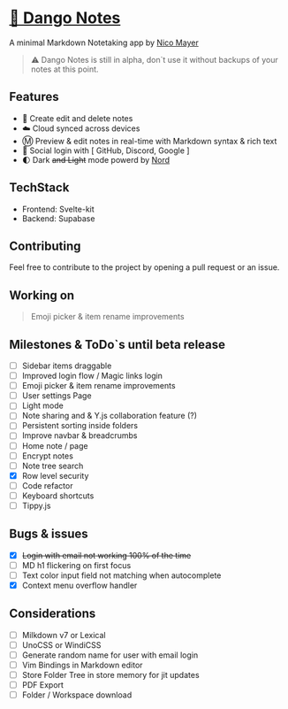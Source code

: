 # [🍡 Dango Notes](https://dango-notes.vercel.app)

A minimal Markdown Notetaking app by [Nico Mayer](https://github.com/Nico-Mayer)

> ⚠️ Dango Notes is still in alpha, don`t use it without backups of your notes at this point.

## Features

-   📃 Create edit and delete notes
-   ☁️ Cloud synced across devices
-   Ⓜ️ Preview & edit notes in real-time with Markdown syntax & rich text
-   👤 Social login with [ GitHub, Discord, Google ]
-   🌓 Dark ~~and Light~~ mode powerd by [Nord](https://www.nordtheme.com/docs/colors-and-palettes)

## TechStack

-   Frontend: Svelte-kit
-   Backend: Supabase

## Contributing

Feel free to contribute to the project by opening a pull request or an issue.

## Working on

> Emoji picker & item rename improvements

## Milestones & ToDo`s until beta release

-   [ ] Sidebar items draggable
-   [ ] Improved login flow / Magic links login
-   [ ] Emoji picker & item rename improvements
-   [ ] User settings Page
-   [ ] Light mode
-   [ ] Note sharing and & Y.js collaboration feature (?)
-   [ ] Persistent sorting inside folders
-   [ ] Improve navbar & breadcrumbs
-   [ ] Home note / page
-   [ ] Encrypt notes
-   [ ] Note tree search
-   [x] Row level security
-   [ ] Code refactor
-   [ ] Keyboard shortcuts
-   [ ] Tippy.js

## Bugs & issues

-   [x] ~~Login with email not working 100% of the time~~
-   [ ] MD h1 flickering on first focus
-   [ ] Text color input field not matching when autocomplete
-   [x] Context menu overflow handler

## Considerations

-   [ ] Milkdown v7 or Lexical
-   [ ] UnoCSS or WindiCSS
-   [ ] Generate random name for user with email login
-   [ ] Vim Bindings in Markdown editor
-   [ ] Store Folder Tree in store memory for jit updates
-   [ ] PDF Export
-   [ ] Folder / Workspace download
